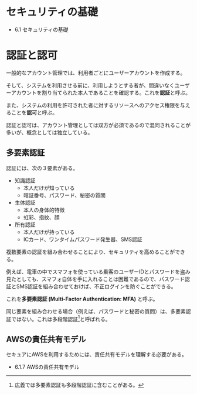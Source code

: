 # セキュリティの基礎

- 6.1 セキュリティの基礎

# 認証と認可

一般的なアカウント管理では、利用者ごとにユーザーアカウントを作成する。

そして、システムを利用させる前に、利用しようとする者が、間違いなくユーザーアカウントを割り当てられた本人であることを確認する。これを**認証**と呼ぶ。

また、システムの利用を許可された者に対するリソースへのアクセス権限を与えることを**認可**と呼ぶ。

認証と認可は、アカウント管理としては双方が必須であるので混同されることが多いが、概念としては独立している。

## 多要素認証

認証には、次の３要素がある。

- 知識認証
    - 本人だけが知っている
    - 暗証番号、パスワード、秘密の質問
- 生体認証
    - 本人の身体的特徴
    - 虹彩、指紋、顔
- 所有認証
    - 本人だけが持っている
    - ICカード、ワンタイムパスワード発生器、SMS認証

複数要素の認証を組み合わせることにより、セキュリティを高めることができる。

例えば、電車の中でスマフォを使っている乗客のユーザーIDとパスワードを盗み見たとしても、スマフォ自体を手に入れることは困難であるので、パスワード認証とSMS認証を組み合わせておけば、不正ログインを防ぐことができる。

これを**多要素認証 (Multi-Factor Authentication: MFA)** と呼ぶ。

同じ要素を組み合わせる場合（例えば、パスワードと秘密の質問）は、多要素認証ではない。これは多段階認証[^1]と呼ばれる。

## AWSの責任共有モデル

セキュアにAWSを利用するためには、責任共有モデルを理解する必要がある。

- 6.1.7 AWSの責任共有モデル

[^1]: 広義では多要素認証も多段階認証に含むことがある。